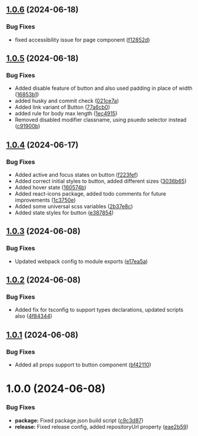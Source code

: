 ## [1.0.6](https://github.com/swatijain1095/bites/compare/v1.0.5...v1.0.6) (2024-06-18)


### Bug Fixes

* fixed accessibility issue for page component ([f12852d](https://github.com/swatijain1095/bites/commit/f12852d3a1ccb8ae7e91f0b7121cf5d8c7a3357b))

## [1.0.5](https://github.com/swatijain1095/bites/compare/v1.0.4...v1.0.5) (2024-06-18)


### Bug Fixes

* Added disable feature of button and also used padding in place of width ([16853b1](https://github.com/swatijain1095/bites/commit/16853b112930c55b38a8389cf97a22c37a6b2c98))
* added husky and commit check ([021ce7a](https://github.com/swatijain1095/bites/commit/021ce7a244026e71f291e082d731b6a6c1eadcfa))
* Added link variant of Button ([77a6cb0](https://github.com/swatijain1095/bites/commit/77a6cb0220c70a1be89c9ef1d2564bded1ebe78c))
* added rule for body max length ([1ec4915](https://github.com/swatijain1095/bites/commit/1ec4915cec9455505093c1d0f3a176dbaabe075d))
* Removed disabled modifier classname, using psuedo selector instead ([c91900b](https://github.com/swatijain1095/bites/commit/c91900bef96ec0fb3d3dd5fc33514bbfebe4f354))

## [1.0.4](https://github.com/swatijain1095/bites/compare/v1.0.3...v1.0.4) (2024-06-17)


### Bug Fixes

* Added active and focus states on button ([f223fef](https://github.com/swatijain1095/bites/commit/f223fefaae778d72855ef61be8b8d976612c6e0a))
* Added correct initial styles to button, added different sizes ([3036b65](https://github.com/swatijain1095/bites/commit/3036b6519a697f8bc584f858aa3a90be447d7fcf))
* Added hover state ([160574b](https://github.com/swatijain1095/bites/commit/160574b5e58c9db9df56b61a717097768802736b))
* Added react-icons package, added todo comments for future improvements ([1c3750e](https://github.com/swatijain1095/bites/commit/1c3750e54be310165b5b9b0e75ada53e3afa479d))
* Added some universal scss variables ([2b37e8c](https://github.com/swatijain1095/bites/commit/2b37e8c9bc3cc8c562e6e2ab074aebf950f42994))
* Added state styles for button ([e387854](https://github.com/swatijain1095/bites/commit/e387854d9b9aefb7d0f93acbf5d9ca9fa3bc78b9))

## [1.0.3](https://github.com/swatijain1095/bites/compare/v1.0.2...v1.0.3) (2024-06-08)


### Bug Fixes

* Updated webpack config to module exports ([e17ea5a](https://github.com/swatijain1095/bites/commit/e17ea5a3d4a2b26f36e0c2f1e382ea31577633b3))

## [1.0.2](https://github.com/swatijain1095/bites/compare/v1.0.1...v1.0.2) (2024-06-08)


### Bug Fixes

* Added fix for tsconfig to support types declarations, updated scripts also ([4f84344](https://github.com/swatijain1095/bites/commit/4f84344a6ac2540e28d3b4c19b26d8a0db353963))

## [1.0.1](https://github.com/swatijain1095/bites/compare/v1.0.0...v1.0.1) (2024-06-08)


### Bug Fixes

* Added all props support to button component ([bf42110](https://github.com/swatijain1095/bites/commit/bf42110bc079a274a57380fbd4eaa0792e3d4929))

# 1.0.0 (2024-06-08)


### Bug Fixes

* **package:** Fixed package.json build script ([c9c3d87](https://github.com/swatijain1095/bites/commit/c9c3d8784c431083ee62fb617dc5d07b30de6fab))
* **release:** Fixed release config, added repositoryUrl property ([eae2b59](https://github.com/swatijain1095/bites/commit/eae2b5900f6da23cf97aeb96045be8cf391e194a))
